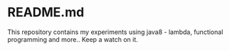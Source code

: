 # README.md

This repository contains my experiments using java8 - lambda, functional programming and more.. Keep a watch on it.
